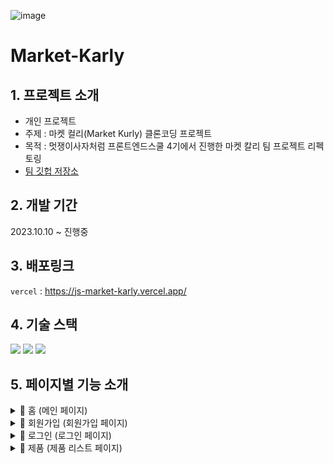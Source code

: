 ![image](https://github.com/HYBEN09/JS-Market-Karly/assets/104710243/f6575ab7-6048-4ad7-b752-efacd6343bfa)

# Market-Karly

## 1. 프로젝트 소개

- 개인 프로젝트
- 주제 : 마켓 컬리(Market Kurly) 클론코딩 프로젝트
- 목적 : 멋쟁이사자처럼 프론트엔드스쿨 4기에서 진행한 마켓 칼리 팀 프로젝트 리펙토링
- [팀 깃헙 저장소](https://github.com/likelion-LAB12-VainillaProject/market-karly)

## 2. 개발 기간
2023.10.10 ~ 진행중

## 3. 배포링크
`vercel` : https://js-market-karly.vercel.app/


## 4. 기술 스택 
<div>
  <img src="https://img.shields.io/badge/html5-E34F26?style=for-the-badge&logo=html5&logoColor=white">
<img src="https://img.shields.io/badge/css3-1572B6?style=for-the-badge&logo=css3&logoColor=white">
<img src="https://img.shields.io/badge/javascript-F7DF1E?style=for-the-badge&logo=javascript&logoColor=black">
</div>

## 5. 페이지별 기능 소개
<details>
  <summary>📃 홈 (메인 페이지) </summary>
  <table>
    <tr>
      <td width="300">
        <h4>✅ 상단 헤더의 메뉴 </h4>
        <h5>드롭다운 메뉴의 표시와 숨김을 제어하는 기능</h5>
        <p>1) 클로저(closure)를 이용하여 자신의 스코프에 있는 isEnter 변수의 상태를 기억하고 변경</p>
        <p>2) 'mouseover'와 'focus' 이벤트 발생 시에는 handler 함수가 실행되도록 설정, 'mouseout'와 'blur' 이벤트 발생 시에도 동일하게 처리</p>
      </td>
      <td width="700">
        <img src="https://github.com/HYBEN09/JS-Market-Karly/assets/104710243/508de944-85df-4472-b020-4c096bef865a"/>
      </td>        
    </tr>
    <tr>
      <td width="300">
        <h4>✅ 상단 헤더의 메뉴 </h4>
         <h5>드롭다운 메뉴의 표시와 숨김을 제어하는 기능</h5>
        <p>1) 클로저(closure)를 이용하여 자신의 스코프에 있는 isEnter 변수의 상태를 기억하고 변경</p>
        <p>2) 'mouseover'와 'focus' 이벤트 발생 시에는 handler 함수가 실행되도록 설정, 'mouseout'와 'blur' 이벤트 발생 시에도 동일하게 처리</p>
      </td>
      <td width="700">
           <img src="https://github.com/HYBEN09/JS-Market-Karly/assets/104710243/23de3391-e7d4-442c-8c31-60c17d1206f7"/>   
      </td>        
    </tr>
    <tr>
      <td width="300">
         <h4>✅ 메인 케로셀</h4>
         <h5>Swiper를 사용하여 슬라이더를 생성</h5>
        <p>1) 다음'과 '이전' 버튼을 사용하여 다음/이전 슬라이더 보여주기</p>
      </td>
      <td width="700">
        <img src="https://github.com/HYBEN09/JS-Market-Karly/assets/104710243/090d831f-8417-4e18-b455-e64f49b95b75"/>   
      </td>        
    </tr>
   </table>
</details>


<details>
  <summary>📃 회원가입 (회원가입 페이지)</summary>
  <table>
    <tr>
      <td width="400">
        <h4> ✅ 회원가입 하기</h4>
        <p>1)아이디, 비밀번호, 이메일, 휴대폰 번호 등 각 필드마다 정규 표현식을 사용하여 입력 형식이 올바른지 확인</p>
        <p>2)이벤트 핸들링을 사용하여 사용자가 입력한 정보의 유효성을 실시간으로 검사 <br/> 
          - 'input' 이벤트는 사용자가 폼 필드에 값을 입력할 때마다 발생 <br/> 
          - 각 폼 필드에 대해 조건을 만족하는지 확인하고, 그렇지 않으면 오류 메시지를 보여주고 해당 필드의 테두리 색상을 변경 <br/> 
          - 모든 유효성 검사를 통과하면 해당 필드 테두리 색상을 파란색으로 변경하고 오류 메시지를 제거</p>
      </td>
      <td width="600">
          <img src="https://github.com/HYBEN09/JS-Market-Karly/assets/104710243/6c135bac-ae57-464e-b010-8dcb6b289881"/>
      </td>        
    </tr>
    <tr>
      <td width="400">
        <h4>✅ 회원가입 하기</h4>
        <p>1) 전체 동의 체크박스 기능</p>
        <p>2) Daum Postcode 서비스를 활용하여 주소검색 창 띄우기(daum API)</p>
        <p>3) 회원가입 완료시 이름 로컬 스토리지에 저장 </p>
      </td>
      <td width="600">
             <img src="https://github.com/HYBEN09/JS-Market-Karly/assets/104710243/18343fd0-0e12-4d0a-8242-976a2497b34a"/>   
      </td>        
    </tr>
  </table>
</details>

<details>
  <summary>📃 로그인 (로그인 페이지)</summary>
  <table>
    <tr>
      <td width="500">
        <h4> ✅ 로그인 하기</h4>
        <h5>로그인 버튼을 클릭했을 때 사용자가 입력한 아이디와 비밀번호를 검사하여 로그인 과정을 처리</h5>
        <p>1)로컬 스토리지에 저장된 사용자 정보가 없거나, 저장된 아이디나 비밀번호가 입력한 값과 일치하지 않으면 '로그인 실패' 메시지를 보여주기 </p>
        <p>2)모든 검사를 통과하면 '로그인 성공' 메시지를 보여주고 홈 페이지('/')로 이동 </p>
      </td>
      <td width="500">
          <img src="https://github.com/HYBEN09/JS-Market-Karly/assets/104710243/765d1029-aa70-4564-9d9c-df8c60007524"/>
      </td>        
    </tr>
    <tr>
      <td width="500">
        <h4>✅ 로그인 하기</h4>
         <h5>페이지가 로드될 때 로그인 상태를 확인하고, 해당 상태에 따라 화면의 내용을 업데이트하는 기능</h5>
        <p>1) 로컬 스토리지에서 사용자 정보를 가져오기</p>
        <p>2) 사용자 정보가 있다면, "로그인"과 "회원가입" 링크의 텍스트를 각각 사용자 이름과 "로그아웃"으로 변경</p>
         <p>2)로그아웃을 하면 로컬 스토리지에서 사용자 정보를 삭제</p>
      </td>
      <td width="500">
          <img src="https://github.com/HYBEN09/JS-Market-Karly/assets/104710243/5885a9c1-2e7e-400c-ab60-c0aa2c6f0050"/>   
      </td>        
    </tr>
  </table>
</details>

<details>
  <summary>📃 제품 (제품 리스트 페이지)</summary>
  <table>
    <tr>
      <td width="500">
        <h4> ✅ 제품 메뉴 드롭다운 </h4>
        <h5> 메뉴 클릭에 따른 토글 기능을 구현 </h5>
        <p>1)메뉴 클릭에 따라 해당 메뉴 아이템과 관련 리스트를 표시하거나 숨기는 토글 기능을 구현 </p>
        <p>2)이벤트 리스너를 사용하여 각 토글 버튼이 클릭되었을 때 동작하도록 설정 </p>
      </td>
      <td width="500">
          <img src="https://github.com/HYBEN09/JS-Market-Karly/assets/104710243/a8bc527e-8d6b-4f0b-8b26-3fb6fa097fe8"/>
      </td>        
    </tr>
		   <tr>
      <td width="500">
        <h4> ✅ 제품 나열</h4>
        <h5> 제품 리스트를 동적으로 생성 </h5>
        <p>1) JSON Server 설정 및 실행 </p>
        <p>2)fetch를 사용하여 상품 데이터 요청 및 수신</p>
				<p>3)불러온 상품 데이터(JSON 형태)은 웹 페이지에 동적으로 나열</p>
				<p>4)불러온 상품 데이터는 웹 페이지에 동적으로 나열되기 위해 HTML로 변환되고 화면에 표시</p>
      </td>
      <td width="500">
          <img src="https://github.com/HYBEN09/JS-Market-Karly/assets/104710243/c054db68-62eb-4b48-91c7-d31db762a7cc"/>
      </td>     
    </tr>
		<tr>
      <td width="500">
        <h4> ✅ 장바구니 팝업</h4>
        <h5> 장바구니 팝업을 동적으로 생성 </h5>
         <p>1)선택한 상품(item)에 대한 정보를 받아서 장바구니 팝업 HTML을 생성하고 화면에 추가 </p>
         <p>2)'취소' 버튼 클릭 시 장바구니 팝업 닫기</p>
				 <p>3) 클릭한 상품 정보를 받아서, 해당 팝업의 내용(상품 이름, 가격 등)을 갱신</p> 
				 <p>4)'+' 버튼 클릭 시 상품 개수가 증가하며 '-' 버튼 클릭 시 상품 개수가 감소</p>
		 	 	 <p>3)  특정 상품을 선택하여 '장바구니' 버튼을 클릭시 그 정보를 로컬 스토리지에 저장</p> 
      </td>
      <td width="500">
          <img src="https://github.com/HYBEN09/JS-Market-Karly/assets/104710243/03298a0e-3eaf-4a51-81db-0e04a3f4a6a7"/>
      </td>        
    </tr>
  </table>
</details>




